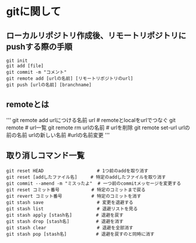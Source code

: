 # gitに関して

## ローカルリポジトリ作成後、リモートリポジトリにpushする際の手順
```
git init
git add [file]
git commit -m "コメント"
git remote add [urlの名前] [リモートリポジトリのurl]
git push [urlの名前] [branchname]
```

## remoteとは
'''
git remote add urlにつける名前 url  # remoteとlocalをurlでつなぐ
git remote                          # url一覧
git remote rm urlの名前             # urlを削除
git remote set-url urlの前の名前 urlの新しい名前 #urlの名前変更
'''

## 取り消しコマンド一覧
```
git reset HEAD                    # 1つ前のaddを取り消す
git reset [addしたファイル名]     # 特定のaddしたファイルを取り消す
git commit --amend -m "ミスったよ"  # 一つ前のcommitメッセージを変更する
git reset コミット番号            # 特定のコミットまで戻る
git revert コミット番号           # 特定のコミットを消す
git stash save                    # 変更を退避する
git stash list                    # 退避リストを見る
git stash apply [stash名]         # 退避を戻す
git stash drop [stash名]          # 退避を消す
git stash clear                   # 退避を全部消す
git stash pop [stash名]           # 退避を戻すのと同時に消す
```

